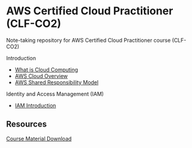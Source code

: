 # AWS Certified Cloud Practitioner (CLF-CO2)

Note-taking repository for AWS Certified Cloud Practitioner course (CLF-CO2)

Introduction

- [What is Cloud Computing](./docs/cloud_computing.md)
- [AWS Cloud Overview](./docs/aws_overview.md)
- [AWS Shared Responsibility Model](./docs/aws_shared_responsibility.md)

Identity and Access Management (IAM)

- [IAM Introduction](./docs/iam_introduction.md)

## Resources

[Course Material Download](https://courses.datacumulus.com/downloads/certified-cloud-practitioner-zb2/)
